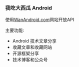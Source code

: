 
### 我吃大西瓜 Android

使用[WanAndroid.com](https://www.wanandroid.com/)网站开放API

主要功能:
- Android 技术文章分享
- 收藏文章和收藏网站
- 开源框架分享
- 技术博客和公众号